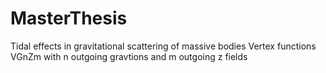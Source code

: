 # MasterThesis
Tidal effects in gravitational scattering of massive bodies
Vertex functions VGnZm with n outgoing gravtions and m outgoing z fields
